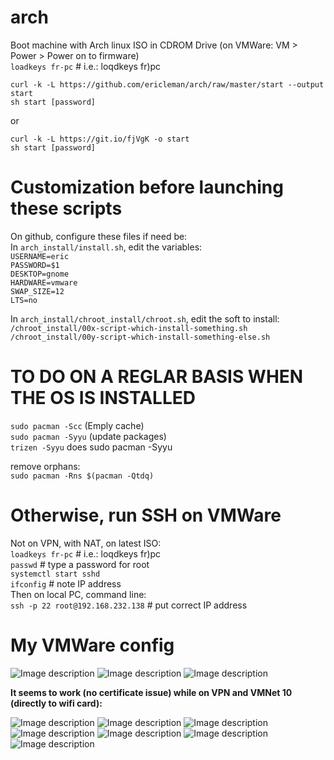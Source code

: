 ﻿# arch
 Boot machine with Arch linux ISO in CDROM Drive (on VMWare: VM > Power > Power on to firmware)  
`loadkeys fr-pc` # i.e.: loqdkeys fr)pc

`curl -k -L https://github.com/ericleman/arch/raw/master/start --output start`  
`sh start [password]`

or

`curl -k -L https://git.io/fjVgK -o start`  
`sh start [password]`

# Customization before launching these scripts
On github, configure these files if need be:  
In `arch_install/install.sh`, edit the variables:  
`USERNAME=eric`  
`PASSWORD=$1`  
`DESKTOP=gnome`  
`HARDWARE=vmware`  
`SWAP_SIZE=12`  
`LTS=no`  

In `arch_install/chroot_install/chroot.sh`, edit the soft to install:  
`/chroot_install/00x-script-which-install-something.sh`  
`/chroot_install/00y-script-which-install-something-else.sh`


# TO DO ON A REGLAR BASIS WHEN THE OS IS INSTALLED
`sudo pacman -Scc`  (Emply cache)  
`sudo pacman -Syyu`  (update packages)  
`trizen -Syyu` does sudo pacman -Syyu  

remove orphans:  
`sudo pacman -Rns $(pacman -Qtdq)`  

# Otherwise, run SSH on VMWare
Not on VPN, with NAT, on latest ISO:  
`loadkeys fr-pc` # i.e.: loqdkeys fr)pc  
`passwd` # type a password for root  
`systemctl start sshd`  
`ifconfig` # note IP address  
Then on local PC, command line:  
`ssh -p 22 root@192.168.232.138` # put correct IP address  

# My VMWare config
![Image description](https://github.com/ericleman/arch/blob/master/pictures/2019-06-18%2015.37.31.png)
![Image description](https://github.com/ericleman/arch/blob/master/pictures/2019-06-18%2015.37.45.png)
![Image description](https://github.com/ericleman/arch/blob/master/pictures/2019-06-18%2015.37.51.png)

**It seems to work (no certificate issue) while on VPN and VMNet 10 (directly to wifi card):**

![Image description](https://github.com/ericleman/arch/blob/master/pictures/2019-06-18%2015.37.53.png)
![Image description](https://github.com/ericleman/arch/blob/master/pictures/2019-06-18%2015.37.57.png)
![Image description](https://github.com/ericleman/arch/blob/master/pictures/2019-06-18%2015.38.02.png)
![Image description](https://github.com/ericleman/arch/blob/master/pictures/2019-06-18%2015.38.33.png)
![Image description](https://github.com/ericleman/arch/blob/master/pictures/2019-06-18%2015.38.40.png)
![Image description](https://github.com/ericleman/arch/blob/master/pictures/2019-06-18%2015.39.11.png)
![Image description](https://github.com/ericleman/arch/blob/master/pictures/2019-06-20%2012.23.18.png)



